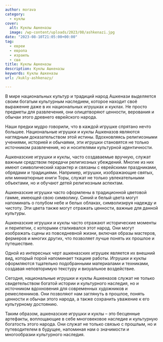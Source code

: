```yaml
---
author: morava
category:
  - куклы
cover:
  alt: Куклы Ашкеназы
  image: /wp-content/uploads/2023/08/ashkenazi.jpg
date: "2023-08-10T21:05:00+00:00"
tag:
  - евреи
  - европа
  - израиль
  - сша
title: Куклы Ашкеназы
description: Куклы Ашкеназы
keywords: Куклы Ашкеназы
url: /kukly-ashkenazy/

---
```

В мире национальных культур и традиций народ Ашкенази выделяется своим богатым культурным наследием, которое находит своё выражение даже в их национальных игрушках и куклах. Не просто предметы для развлечения, они олицетворяют ценности, верования и обычаи этого древнего еврейского народа.

Наши предки мудро говорили, что в каждой игрушке спрятано нечто большее. Национальные игрушки и куклы Ашкеназов являются наглядным доказательством этой истины. Вдохновляясь религиозными учениями, историей и обычаями, эти игрушки становятся не только источником развлечения, но и носителями культурной идентичности.

Ашкеназские игрушки и куклы, часто создаваемые вручную, служат важным средством передачи религиозных убеждений. Многие из них имеют символический характер и связаны с еврейскими праздниками, обрядами и традициями. Например, игрушки, изображающие святых, или миниатюрные книги Торы, служат не только увлекательными объектами, но и обучают детей религиозным аспектам.

Ашкеназские игрушки часто оформлены в традиционной цветовой гамме, имеющей свою символику. Синий и белый цвета могут напоминать о голубом небе и белых облаках, символизируя надежду и чистоту. Эти цвета также могут отражать ценности, важные для данной культуры.

Ашкеназские игрушки и куклы часто отражают исторические моменты и перипетии, с которыми сталкивался этот народ. Они могут изображать сцены из повседневной жизни, включая образы мастеров, фермеров и многих других, что позволяет лучше понять их прошлое и путешествие.

Одной из интересных черт ашкеназских игрушек является их внешний вид, который порой напоминает ткацкие работы. Игрушки и куклы оформляются тщательно подобранными материалами и техниками, создавая неповторимую текстуру и визуальное воздействие.

Сегодня, национальные игрушки и куклы Ашкеназов служат не только свидетельством богатой истории и культурного наследия, но и источником вдохновения для современных художников и ремесленников. Они позволяют нам заглянуть в прошлое, понять ценности и обычаи этого народа, а также сохранить уважение к его культурному достоянию.

Таким образом, ашкеназские игрушки и куклы – это бесценные артефакты, воплощающие в себе многовековое наследие и культурную богатость этого народа. Они служат не только связью с прошлым, но и путеводителем в будущее, напоминая нам о значимости и многообразии культурного наследия.
